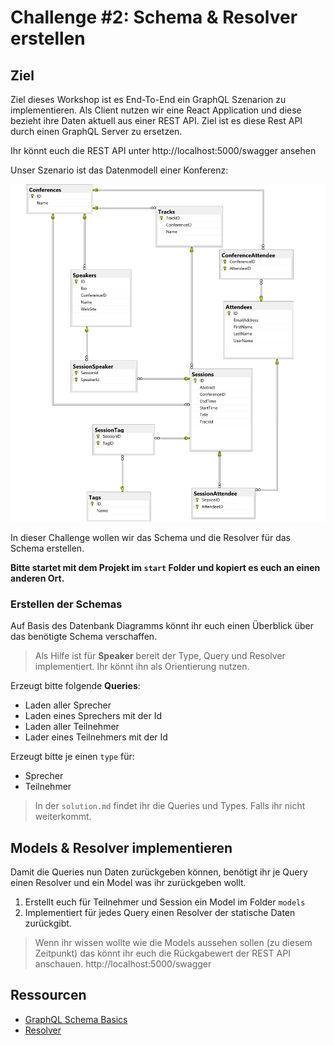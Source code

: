 # Challenge #2: Schema & Resolver erstellen

## Ziel

Ziel dieses Workshop ist es End-To-End ein GraphQL Szenarion zu implementieren. Als Client nutzen wir eine React Application und diese bezieht ihre Daten aktuell aus einer REST API. Ziel ist es diese Rest API durch einen GraphQL Server zu ersetzen.

Ihr könnt euch die REST API unter http://localhost:5000/swagger ansehen

Unser Szenario ist das Datenmodell einer Konferenz:

![DbDiagramm](images/db_diagramm.png)

In dieser Challenge wollen wir das Schema und die Resolver für das Schema erstellen.

**Bitte startet mit dem Projekt im `start` Folder und kopiert es euch an einen anderen Ort.**

### Erstellen der Schemas

Auf Basis des Datenbank Diagramms könnt ihr euch einen Überblick über das benötigte Schema verschaffen.

> Als Hilfe ist für **Speaker** bereit der Type, Query und Resolver implementiert. Ihr könnt ihn als Orientierung nutzen.

Erzeugt bitte folgende **Queries**:

- Laden aller Sprecher
- Laden eines Sprechers mit der Id
- Laden aller Teilnehmer
- Lader eines Teilnehmers mit der Id

Erzeugt bitte je einen `type` für:

- Sprecher
- Teilnehmer

> In der `solution.md` findet ihr die Queries und Types. Falls ihr nicht weiterkommt.

## Models & Resolver implementieren

Damit die Queries nun Daten zurückgeben können, benötigt ihr je Query einen Resolver und ein Model was ihr zurückgeben wollt.

1. Erstellt euch für Teilnehmer und Session ein Model im Folder `models`
2. Implementiert für jedes Query einen Resolver der statische Daten zurückgibt.

> Wenn ihr wissen wollte wie die Models aussehen sollen (zu diesem Zeitpunkt) das könnt ihr euch die Rückgabewert der REST API anschauen. http://localhost:5000/swagger

## Ressourcen

- [GraphQL Schema Basics](https://www.apollographql.com/docs/apollo-server/schema/schema/)
- [Resolver](https://www.apollographql.com/docs/apollo-server/data/resolvers/)
